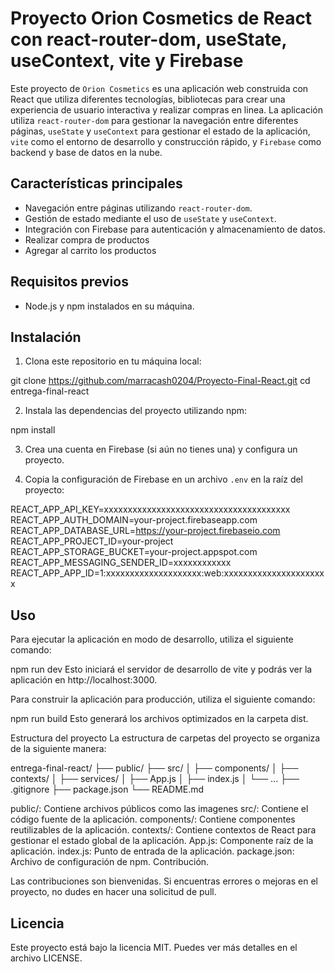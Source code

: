 # Proyecto Orion Cosmetics de React con react-router-dom, useState, useContext, vite y Firebase

Este proyecto de `Orion Cosmetics` es una aplicación web construida con React que utiliza diferentes tecnologías, bibliotecas para crear una experiencia de usuario interactiva y realizar compras en linea. La aplicación utiliza `react-router-dom` para gestionar la navegación entre diferentes páginas, `useState` y `useContext` para gestionar el estado de la aplicación, `vite` como el entorno de desarrollo y construcción rápido, y `Firebase` como backend y base de datos en la nube.

## Características principales

- Navegación entre páginas utilizando `react-router-dom`.
- Gestión de estado mediante el uso de `useState` y `useContext`.
- Integración con Firebase para autenticación y almacenamiento de datos.
- Realizar compra de productos
- Agregar al carrito los productos

## Requisitos previos

- Node.js y npm instalados en su máquina.

## Instalación

1. Clona este repositorio en tu máquina local:

git clone <https://github.com/marracash0204/Proyecto-Final-React.git>
cd entrega-final-react


2. Instala las dependencias del proyecto utilizando npm:

npm install


3. Crea una cuenta en Firebase (si aún no tienes una) y configura un proyecto.

4. Copia la configuración de Firebase en un archivo `.env` en la raíz del proyecto:

REACT_APP_API_KEY=xxxxxxxxxxxxxxxxxxxxxxxxxxxxxxxxxxxxxxx
REACT_APP_AUTH_DOMAIN=your-project.firebaseapp.com
REACT_APP_DATABASE_URL=https://your-project.firebaseio.com
REACT_APP_PROJECT_ID=your-project
REACT_APP_STORAGE_BUCKET=your-project.appspot.com
REACT_APP_MESSAGING_SENDER_ID=xxxxxxxxxxxx
REACT_APP_APP_ID=1:xxxxxxxxxxxxxxxxxxxx:web:xxxxxxxxxxxxxxxxxxxxxx


## Uso
Para ejecutar la aplicación en modo de desarrollo, utiliza el siguiente comando:

npm run dev
Esto iniciará el servidor de desarrollo de vite y podrás ver la aplicación en http://localhost:3000.

Para construir la aplicación para producción, utiliza el siguiente comando:

npm run build
Esto generará los archivos optimizados en la carpeta dist.

Estructura del proyecto
La estructura de carpetas del proyecto se organiza de la siguiente manera:

entrega-final-react/
  ├── public/
  ├── src/
  │   ├── components/
  │   ├── contexts/
  │   ├── services/
  │   ├── App.js
  │   ├── index.js
  │   └── ...
  ├── .gitignore
  ├── package.json
  └── README.md


public/: Contiene archivos públicos como las imagenes
src/: Contiene el código fuente de la aplicación.
components/: Contiene componentes reutilizables de la aplicación.
contexts/: Contiene contextos de React para gestionar el estado global de la aplicación.
App.js: Componente raíz de la aplicación.
index.js: Punto de entrada de la aplicación.
package.json: Archivo de configuración de npm.
Contribución.

Las contribuciones son bienvenidas. Si encuentras errores o mejoras en el proyecto, no dudes en hacer una solicitud de pull.

## Licencia
Este proyecto está bajo la licencia MIT. Puedes ver más detalles en el archivo LICENSE.



